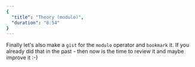 ```yaml
---
{
  "title": "Theory (modulo)",
  "duration": "8:54"
}
---
```


Finally let's also make a `gist` for the `modulo` operator and `bookmark` it. If you already did that in the past - then now is the time to review it and maybe improve it :-)
